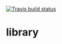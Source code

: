 [![Travis build status](https://travis-ci.org/binhfile/library.svg)](https://travis-ci.org/binhfile/library)
# library
